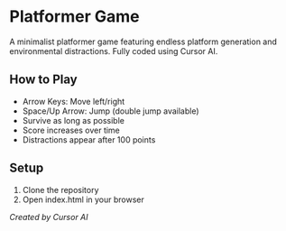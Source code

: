 # Platformer Game

A minimalist platformer game featuring endless platform generation and environmental distractions. Fully coded using Cursor AI.

## How to Play

- Arrow Keys: Move left/right
- Space/Up Arrow: Jump (double jump available)
- Survive as long as possible
- Score increases over time
- Distractions appear after 100 points

## Setup

1. Clone the repository
2. Open index.html in your browser

*Created by Cursor AI* 